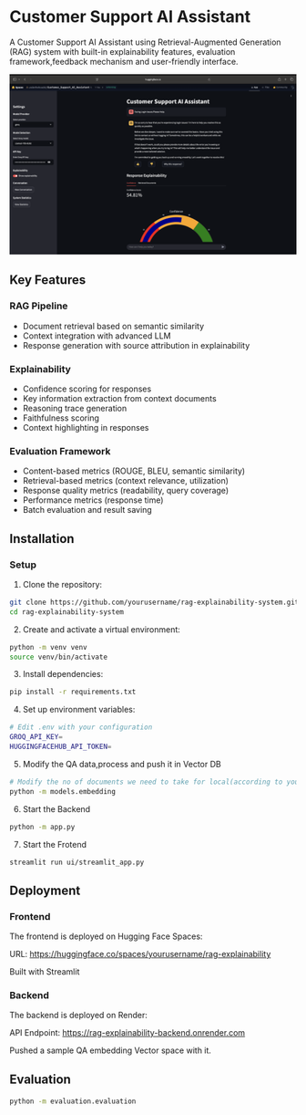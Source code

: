 # Customer Support AI Assistant

A Customer Support AI Assistant using Retrieval-Augmented Generation (RAG) system with built-in explainability features, evaluation framework,feedback mechanism and user-friendly interface.

![Assistant](images/exampleUI.png)

## Key Features

### RAG Pipeline

- Document retrieval based on semantic similarity
- Context integration with advanced LLM
- Response generation with source attribution in explainability

### Explainability

- Confidence scoring for responses
- Key information extraction from context documents
- Reasoning trace generation
- Faithfulness scoring
- Context highlighting in responses

### Evaluation Framework

- Content-based metrics (ROUGE, BLEU, semantic similarity)
- Retrieval-based metrics (context relevance, utilization)
- Response quality metrics (readability, query coverage)
- Performance metrics (response time)
- Batch evaluation and result saving

## Installation

### Setup

1. Clone the repository:

```bash
git clone https://github.com/yourusername/rag-explainability-system.git
cd rag-explainability-system
```

2. Create and activate a virtual environment:

```bash
python -m venv venv
source venv/bin/activate
```

3. Install dependencies:

```bash
pip install -r requirements.txt
```

4. Set up environment variables:

```bash
# Edit .env with your configuration
GROQ_API_KEY=
HUGGINGFACEHUB_API_TOKEN=
```

5. Modify the QA data,process and push it in Vector DB

```bash
# Modify the no of documents we need to take for local(according to your local resources)
python -m models.embedding
```

6. Start the Backend

```bash
python -m app.py
```

7. Start the Frotend

```bash
streamlit run ui/streamlit_app.py
```

## Deployment

### Frontend

The frontend is deployed on Hugging Face Spaces:

URL: https://huggingface.co/spaces/yourusername/rag-explainability

Built with Streamlit

### Backend

The backend is deployed on Render:

API Endpoint: https://rag-explainability-backend.onrender.com

Pushed a sample QA embedding Vector space with it.

## Evaluation

```bash
python -m evaluation.evaluation
```
